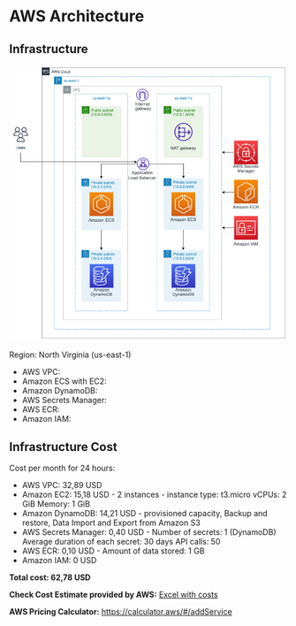 # AWS Architecture

## Infrastructure

![AWS architecture](architectureAWS_v1.png)

Region: North Virginia (us-east-1)

* AWS VPC:
* Amazon ECS with EC2:
* Amazon DynamoDB:
* AWS Secrets Manager:
* AWS ECR:
* Amazon IAM:

## Infrastructure Cost

Cost per month for 24 hours:

* AWS VPC: 32,89 USD
* Amazon EC2: 15,18 USD  - 2 instances - instance type: t3.micro  vCPUs: 2 GiB Memory: 1 GiB
* Amazon DynamoDB: 14,21 USD - provisioned capacity, Backup and restore, Data Import and Export from Amazon S3
* AWS Secrets Manager: 0,40 USD - Number of secrets: 1 (DynamoDB) Average duration of each secret: 30 days API calls: 50
* AWS ECR: 0,10 USD - Amount of data stored: 1 GB
* Amazon IAM: 0 USD

**Total cost: 62,78 USD**

**Check Cost Estimate provided by AWS:** [Excel with costs](https://github.com/CHUPITO-Org/IaC-Chupito-AWS/blob/main/docs/ADR/v1/Costs_Estimate_v1.csv)

**AWS Pricing Calculator:** https://calculator.aws/#/addService


